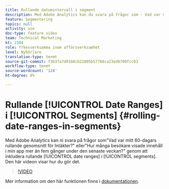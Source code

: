 ```yaml
---
title: Rullande datumintervall i segment
description: Med Adobe Analytics kan du svara på frågor som - Vad var mitt 60-dagars rullande genomsnitt för Intäkter? eller - Hur många besökare visade innehåll i min app mer än fem gånger under den senaste veckan? genom att inkludera rullande datumintervall i segment. Den här videon visar hur du gör det.
feature: Segmentering
topics: null
activity: use
doc-type: feature video
team: Technical Marketing
kt: 2304
role: Yrkesverksamma inom affärsverksamhet
level: Nybörjare
translation-type: tm+mt
source-git-commit: f3b3fa7d91b0cb21005b57768ca23ed6700fcc03
workflow-type: tm+mt
source-wordcount: '124'
ht-degree: 0%

---
```



# Rullande [!UICONTROL Date Ranges] i [!UICONTROL Segments] {#rolling-date-ranges-in-segments}

Med Adobe Analytics kan ni svara på frågor som&quot;Vad var mitt 60-dagars rullande genomsnitt för Intäkter?&quot; eller&quot;Hur många besökare visade innehåll i min app mer än fem gånger under den senaste veckan?&quot; genom att inkludera rullande [!UICONTROL date ranges] i [!UICONTROL segments]. Den här videon visar hur du gör det.

>[!VIDEO](https://video.tv.adobe.com/v/25403/?quality=12)

Mer information om den här funktionen finns i [dokumentationen](https://marketing.adobe.com/resources/help/en_US/analytics/segment/index.html?f=seg_build_ui).
